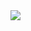 <img src="https://github-readme-stats.vercel.app/api/top-langs/?username=Carlos-Arce04&layout=compact&theme=dracula&exclude_repo=disenoMobile" />
